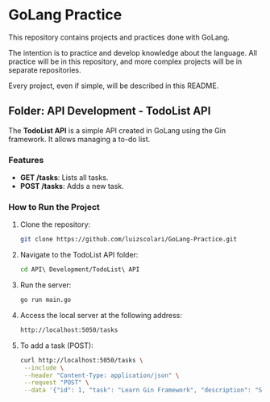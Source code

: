 # GoLang Practice

This repository contains projects and practices done with GoLang.

The intention is to practice and develop knowledge about the language. All practice will be in this repository, and more complex projects will be in separate repositories.

Every project, even if simple, will be described in this README.

## Folder: API Development - TodoList API

The **TodoList API** is a simple API created in GoLang using the Gin framework. It allows managing a to-do list.

### Features

- **GET /tasks**: Lists all tasks.
- **POST /tasks**: Adds a new task.

### How to Run the Project

1. Clone the repository:

   ```bash
   git clone https://github.com/luizscolari/GoLang-Practice.git

2. Navigate to the TodoList API folder:
    ```bash
    cd API\ Development/TodoList\ API
    ```
3. Run the server:
    ```bash
    go run main.go
    ```
4. Access the local server at the following address:
   ```bash
   http://localhost:5050/tasks
   ```
5. To add a task (POST):
   ```bash
   curl http://localhost:5050/tasks \
    --include \
    --header "Content-Type: application/json" \
    --request "POST" \
    --data '{"id": 1, "task": "Learn Gin Framework", "description": "Study the Gin web framework", "completed": false}'
   ```
